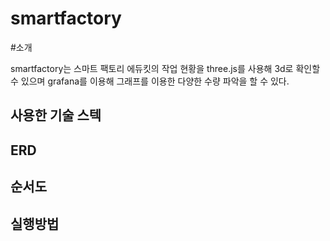 # smartfactory

#소개

smartfactory는 스마트 팩토리 에듀킷의 작업 현황을 three.js를 사용해 3d로 확인할 수 있으며 grafana를 이용해 그래프를 이용한 다양한 수량 파악을 할 수 있다.

## 사용한 기술 스텍

## ERD

## 순서도

## 실행방법


